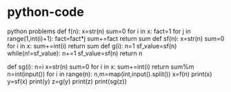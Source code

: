 # python-code
python problems 
def f(n):
    x=str(n)
    sum=0
    for i in x:
        fact=1
        for j in range(1,int(i)+1):
            fact=fact*j
        sum+=fact
    return sum 
def sf(n):
    x=str(n)
    sum=0
    for i in x:
        sum+=int(i) 
    return sum
def g(i):
    n=1
    sf_value=sf(n)
    while(n!=sf_value):
        n+=1
        sf_value=sf(n)
    return n

def sg(i):
    n=i
    x=str(n)
    sum=0
    for i in x:
        sum+=int(i)
    return sum%m
n=int(input())
for i in range(n):
    n,m=map(int,input().split())
    x=f(n)
    print(x)
    y=sf(x)
    print(y)
    z=g(y)
    print(z)
    print(sg(z))
